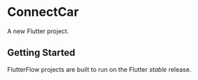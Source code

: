 # ConnectCar

A new Flutter project.

## Getting Started

FlutterFlow projects are built to run on the Flutter _stable_ release.
